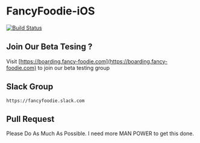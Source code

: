 # FancyFoodie-iOS
[![Build Status](https://travis-ci.org/FancyFoodie/FancyFoodie-iOS.svg)](https://travis-ci.org/FancyFoodie/FancyFoodie-iOS)


## Join Our Beta Tesing ?

Visit [https://boarding.fancy-foodie.com](https://boarding.fancy-foodie.com) to join our beta testing group

## Slack Group

``https://fancyfoodie.slack.com``

## Pull Request

Please Do As Much As Possible. I need more MAN POWER to get this done.



